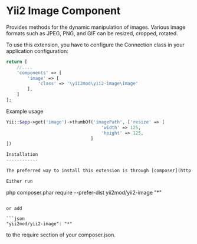Yii2 Image Component
==========

Provides methods for the dynamic manipulation of images. Various image formats such as JPEG, PNG, and GIF can be resized, cropped, rotated.

To use this extension, you have to configure the Connection class in your application configuration:

```php
return [
    //....
    'components' => [
        'image' => [
            'class' => '\yii2mod\yii2-image\Image'
        ],
    ]
];
```
Example usage
```php
Yii::$app->get('image')->thumbOf('imagePath', ['resize' => [
                                    'width' => 125,
                                    'height' => 125,
                                ]
])

Installation
------------

The preferred way to install this extension is through [composer](http://getcomposer.org/download/).

Either run

```
php composer.phar require --prefer-dist yii2mod/yii2-image "*"
```

or add

```json
"yii2mod/yii2-image": "*"
```

to the require section of your composer.json.
